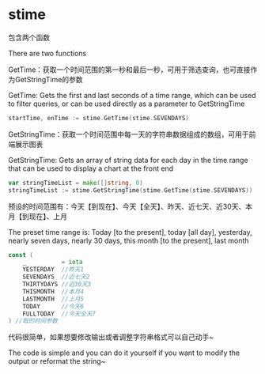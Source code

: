 # stime
包含两个函数

There are two functions

GetTime：获取一个时间范围的第一秒和最后一秒，可用于筛选查询，也可直接作为GetStringTime的参数

GetTime: Gets the first and last seconds of a time range, which can be used to filter queries, or can be used directly as a parameter to GetStringTime

```go
startTime, enTime := stime.GetTime(stime.SEVENDAYS)
```

GetStringTime：获取一个时间范围中每一天的字符串数据组成的数组，可用于前端展示图表

GetStringTime: Gets an array of string data for each day in the time range that can be used to display a chart at the front end

```go
var stringTimeList = make([]string, 0)
stringTimeList := stime.GetStringTime(stime.GetTime(stime.SEVENDAYS))
```

预设的时间范围有：今天【到现在】、今天【全天】、昨天、近七天、近30天、本月【到现在】、上月

The preset time range is: Today [to the present], today [all day], yesterday, nearly seven days, nearly 30 days, this month [to the present], last month

```go
const (
	_          = iota
	YESTERDAY  //昨天1
	SEVENDAYS  //近七天2
	THIRTYDAYS //近30天3
	THISMONTH  //本月4
	LASTMONTH  //上月5
	TODAY      //今天6
	FULLTODAY  //今天全天7
) //取的时间参数
```

代码很简单，如果想要修改输出或者调整字符串格式可以自己动手~

The code is simple and you can do it yourself if you want to modify the output or reformat the string~

